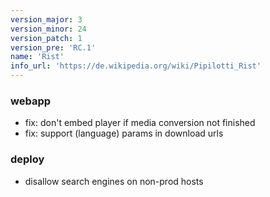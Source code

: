 ```yaml
---
version_major: 3
version_minor: 24
version_patch: 1
version_pre: 'RC.1'
name: 'Rist'
info_url: 'https://de.wikipedia.org/wiki/Pipilotti_Rist'
---
```


### webapp

- fix: don't embed player if media conversion not finished
- fix: support (language) params in download urls

### deploy

- disallow search engines on non-prod hosts
